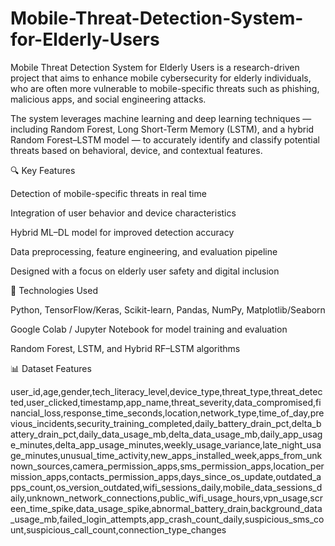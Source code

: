 # Mobile-Threat-Detection-System-for-Elderly-Users
Mobile Threat Detection System for Elderly Users is a research-driven project that aims to enhance mobile cybersecurity for elderly individuals, who are often more vulnerable to mobile-specific threats such as phishing, malicious apps, and social engineering attacks.

The system leverages machine learning and deep learning techniques — including Random Forest, Long Short-Term Memory (LSTM), and a hybrid Random Forest–LSTM model — to accurately identify and classify potential threats based on behavioral, device, and contextual features.

🔍 Key Features

Detection of mobile-specific threats in real time

Integration of user behavior and device characteristics

Hybrid ML–DL model for improved detection accuracy

Data preprocessing, feature engineering, and evaluation pipeline

Designed with a focus on elderly user safety and digital inclusion

🧠 Technologies Used

Python, TensorFlow/Keras, Scikit-learn, Pandas, NumPy, Matplotlib/Seaborn

Google Colab / Jupyter Notebook for model training and evaluation

Random Forest, LSTM, and Hybrid RF–LSTM algorithms

📊 Dataset Features

user_id,age,gender,tech_literacy_level,device_type,threat_type,threat_detected,user_clicked,timestamp,app_name,threat_severity,data_compromised,financial_loss,response_time_seconds,location,network_type,time_of_day,previous_incidents,security_training_completed,daily_battery_drain_pct,delta_battery_drain_pct,daily_data_usage_mb,delta_data_usage_mb,daily_app_usage_minutes,delta_app_usage_minutes,weekly_usage_variance,late_night_usage_minutes,unusual_time_activity,new_apps_installed_week,apps_from_unknown_sources,camera_permission_apps,sms_permission_apps,location_permission_apps,contacts_permission_apps,days_since_os_update,outdated_apps_count,os_version_outdated,wifi_sessions_daily,mobile_data_sessions_daily,unknown_network_connections,public_wifi_usage_hours,vpn_usage,screen_time_spike,data_usage_spike,abnormal_battery_drain,background_data_usage_mb,failed_login_attempts,app_crash_count_daily,suspicious_sms_count,suspicious_call_count,connection_type_changes
